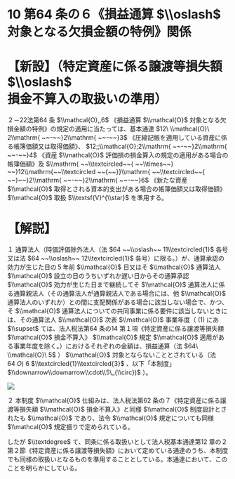 # 10 第64 条の６《損益通算 $\\oslash$ 対象となる欠損金額の特例》関係

# 【新設】（特定資産に係る譲渡等損失額 $\\oslash$ 損金不算入の取扱いの準用）

２－22法第64 条 $\\mathcal{O},,6$ 《損益通算 $\\mathcal{O}$ 対象となる欠損金額の特例》の規定の適用に当たっては、基本通達 $12\ \\mathcal{O}\ 2\\mathrm{ ~~-~~}2\\mathrm{ ~~-~~}3$ 《圧縮記帳を適用している資産に係る帳簿価額又は取得価額》、 $12;;\\mathcal{O};2\\mathrm{ ~~-~~}2\\mathrm{ ~~-~~}4$ 《資産 $\\mathcal{O}$ 評価損の損金算入の規定の適用がある場合の帳簿価額》及 $\\mathrm{ ~~\\textcircled~~{ ~~\\times~~} ~~}12\\mathrm{~~\\textcircled ~~{~~}}\\mathrm{ ~~\\textcircled~~{ ~~}~~}2\\mathrm{ ~~-~~}2\\mathrm{ ~~-~~}6$ 《新たな資産 $\\mathcal{O}$ 取得とされる資本的支出がある場合の帳簿価額又は取得価額》 $\\mathcal{O}$ 取扱 $\\textsf{V}^{\\star}$ を準用する。

# 【解説】

１ 通算法人（時価評価除外法人（法 $64 ~~\\oslash~~ 11\\textcircled{1}$ 各号又は法 $64 ~~\\oslash~~ 12\\textcircled{1}$ 各号）に限る。）が、通算承認の効力が生じた日の５年前 $\\mathcal{O}$ 日又はそ $\\mathcal{O}$ 通算法人 $\\mathcal{O}$ 設立の日のうちいずれか遅い日からその通算承認 $\\mathcal{O}$ 効力が生じた日まで継続してそ $\\mathcal{O}$ 通算法人に係る通算親法人（その通算法人が通算親法人である場合には、他 $\\mathcal{O}$ 通算法人のいずれか）との間に支配関係がある場合に該当しない場合で、かつ、そ $\\mathcal{O}$ 通算法人についての共同事業に係る要件に該当しないときには、その通算法人 $\\mathcal{O}$ 次表 $\\mathcal{O}$ 事業年度（ $(1)$ にあ $\\supset$ ては、法人税法第64 条の14 第１項《特定資産に係る譲渡等損失額 $\\mathcal{O}$ 損金不算入》 $\\mathcal{O}$ 規定 $\\mathcal{O}$ 適用がある事業年度を除く。）におけるそれぞれの金額は、損益通算（法 $64\ \\mathcal{O}\ 5$ ） $\\mathcal{O}$ 対象とならないこととされている（法 $64\ O)\ 6$ $\\textcircled{1}\\textcircled{3}$ 、以下「本制度」 $\\downarrow\\downarrow\\cdot\\5\_{\\circ})$ ）。

![](https://www.nta.go.jp/tmp/1c5e6410-7f8f-4cbf-a8e1-b27370e07710/images/be8ce7b5a79487c6c4abe5227d6c96d5357e1228c77be83eea2b07483a61c347.jpg)

２ 本制度 $\\mathcal{O}$ 仕組みは、法人税法第62 条の７《特定資産に係る譲渡等損失額 $\\mathcal{O}$ 損金不算入》と同様 $\\mathcal{O}$ 制度設計とされたも $\\mathcal{O}$ であり、法令 $\\mathcal{O}$ 規定についても同様 $\\mathcal{O}$ 規定振りで定められている。

したが $\\textdegree$ て、同条に係る取扱いとして法人税基本通達第12 章の２第２節《特定資産に係る譲渡等損失額》において定めている通達のうち、本制度でも同様の取扱いとなるものを準用することとしている。本通達において、このことを明らかにしている。